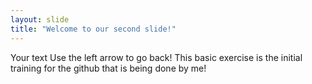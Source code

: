 ```yaml
---
layout: slide
title: "Welcome to our second slide!"
---
```

Your text
Use the left arrow to go back!
This basic exercise is the initial training for the github that is being done by me!
